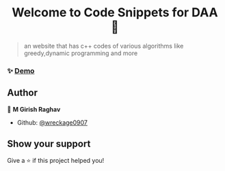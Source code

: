 <h1 align="center">Welcome to Code Snippets for DAA  👋</h1>
<p>
</p>

> an website that has  c++ codes of various algorithms like greedy,dynamic programming and more

### ✨ [Demo](https://wreckage0907.github.io/DAA/)

## Author

👤 **M Girish Raghav**

* Github: [@wreckage0907](https://github.com/wreckage0907)

## Show your support

Give a ⭐️ if this project helped you!
